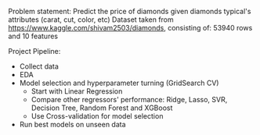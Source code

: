 Problem statement:
Predict the price of diamonds given diamonds typical's attributes (carat, cut, color, etc)
Dataset taken from https://www.kaggle.com/shivam2503/diamonds, consisting of:
53940 rows and 10 features

Project Pipeline:
- Collect data
- EDA
- Model selection and hyperparameter turning (GridSearch CV)
  - Start with Linear Regression
  - Compare other regressors' performance: Ridge, Lasso, SVR, Decision Tree, Random Forest and XGBoost
  - Use Cross-validation for model selection
- Run best models on unseen data

